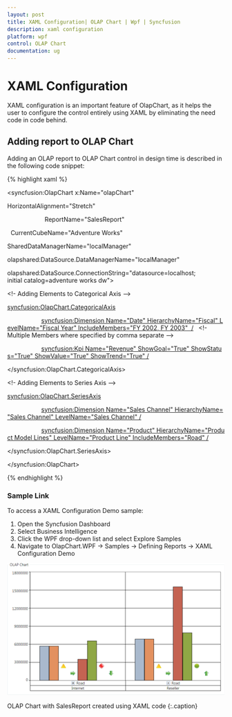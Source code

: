 ```yaml
---
layout: post
title: XAML Configuration| OLAP Chart | Wpf | Syncfusion
description: xaml configuration
platform: wpf
control: OLAP Chart
documentation: ug
---
```


# XAML Configuration

XAML configuration is an important feature of OlapChart, as it helps the user to configure the control entirely using XAML by eliminating the need code in code behind. 


## Adding report to OLAP Chart

Adding an OLAP report to OLAP Chart control in design time is described in the following code snippet:

 {% highlight xaml %}

  



<syncfusion:OlapChart x:Name="olapChart" 

HorizontalAlignment="Stretch"

                      ReportName="SalesReport"

            CurrentCubeName="Adventure Works" 

SharedDataManagerName="localManager"

olapshared:DataSource.DataManagerName="localManager"

olapshared:DataSource.ConnectionString="datasource=localhost; initial catalog=adventure works dw">



<!- Adding Elements to Categorical Axis -->

<syncfusion:OlapChart.CategoricalAxis>

                    <syncfusion:Dimension Name="Date" HierarchyName="Fiscal" LevelName="Fiscal Year" IncludeMembers="FY 2002, FY 2003"  />   <!- Multiple Members where specified by comma separate -->                 

                    <syncfusion:Kpi Name="Revenue" ShowGoal="True" ShowStatus="True" ShowValue="True" ShowTrend="True" />

</syncfusion:OlapChart.CategoricalAxis>



<!- Adding Elements to Series Axis -->

<syncfusion:OlapChart.SeriesAxis>

                    <syncfusion:Dimension Name="Sales Channel" HierarchyName="Sales Channel" LevelName="Sales Channel" />

                    <syncfusion:Dimension Name="Product" HierarchyName="Product Model Lines" LevelName="Product Line" IncludeMembers="Road" />

</syncfusion:OlapChart.SeriesAxis>



</syncfusion:OlapChart>

 {% endhighlight %}







### Sample Link

To access a XAML Configuration Demo sample:

1. Open the Syncfusion Dashboard
2. Select Business Intelligence
3. Click the WPF drop-down list and select Explore Samples
4. Navigate to OlapChart.WPF -> Samples -> Defining Reports -> XAML Configuration Demo



![](XAML-Configuration_images/XAML-Configuration_img1.png)


OLAP Chart with SalesReport created using XAML code
{:.caption}

